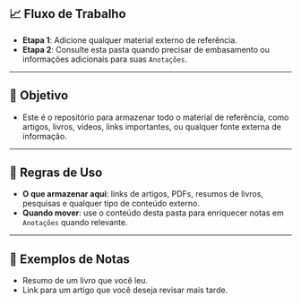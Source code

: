 ## 📈 Fluxo de Trabalho

- **Etapa 1**: Adicione qualquer material externo de referência.
- **Etapa 2**: Consulte esta pasta quando precisar de embasamento ou informações adicionais para suas `Anotações`.
  
---

## 🎯 Objetivo

- Este é o repositório para armazenar todo o material de referência, como artigos, livros, vídeos, links importantes, ou qualquer fonte externa de informação.

---

## 🔑 Regras de Uso

- **O que armazenar aqui**: links de artigos, PDFs, resumos de livros, pesquisas e qualquer tipo de conteúdo externo.
- **Quando mover**: use o conteúdo desta pasta para enriquecer notas em `Anotações` quando relevante.
  
---

## 📌 Exemplos de Notas

- Resumo de um livro que você leu.
- Link para um artigo que você deseja revisar mais tarde.